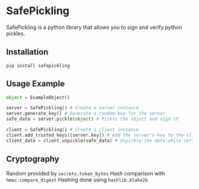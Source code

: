 # SafePickling

SafePickling is a python library that allows you to sign and verify python pickles.

## Installation

`pip install safepickling`

## Usage Example

```python
object = ExampleObject()

server = SafePickling() # Create a server instance
server.generate_key() # Generate a random key for the server
safe_data = server.pickle(object) # Pickle the object and sign it

client = SafePickling() # Create a client instance
client.add_trusted_keys([server.key]) # Add the server's key to the client's trusted keys
client_data = client.unpickle(safe_data) # Unpickle the data while verifying it's signature with the server's key
```

## Cryptography

Random provided by `secrets.token_bytes`
Hash comparison with `hmac.compare_digest`
Hashing done using `hashlib.blake2b`
